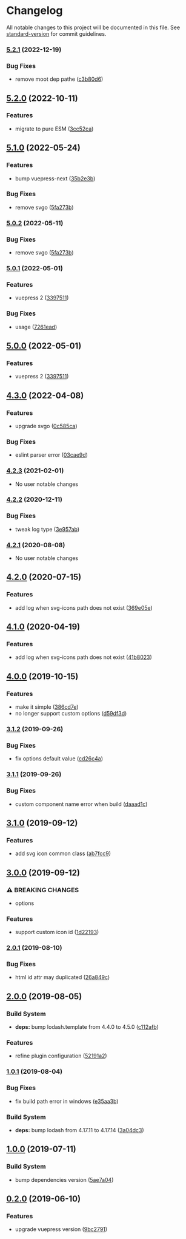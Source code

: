 # Changelog

All notable changes to this project will be documented in this file. See [standard-version](https://github.com/conventional-changelog/standard-version) for commit guidelines.

### [5.2.1](https://github.com/ntnyq/vuepress-plugin-svg-icons/compare/v5.2.0...v5.2.1) (2022-12-19)


### Bug Fixes

* remove moot dep pathe ([c3b80d6](https://github.com/ntnyq/vuepress-plugin-svg-icons/commit/c3b80d6ad5d43ef8b5186fdd490f30c6d250eedf))

## [5.2.0](https://github.com/ntnyq/vuepress-plugin-svg-icons/compare/v5.1.0...v5.2.0) (2022-10-11)


### Features

* migrate to pure ESM ([3cc52ca](https://github.com/ntnyq/vuepress-plugin-svg-icons/commit/3cc52ca6f5361c5504ec190fd72e1bd9b9a935da))

## [5.1.0](https://github.com/ntnyq/vuepress-plugin-svg-icons/compare/v5.0.1...v5.1.0) (2022-05-24)


### Features

* bump vuepress-next ([35b2e3b](https://github.com/ntnyq/vuepress-plugin-svg-icons/commit/35b2e3bb4bfef237bddc0ecc8d1d60922b006b46))


### Bug Fixes

* remove svgo ([5fa273b](https://github.com/ntnyq/vuepress-plugin-svg-icons/commit/5fa273bd31248ccd3132aeb6e6eab07e48dad881))

### [5.0.2](https://github.com/ntnyq/vuepress-plugin-svg-icons/compare/v5.0.1...v5.0.2) (2022-05-11)

### Bug Fixes

-   remove svgo ([5fa273b](https://github.com/ntnyq/vuepress-plugin-svg-icons/commit/5fa273bd31248ccd3132aeb6e6eab07e48dad881))

### [5.0.1](https://github.com/ntnyq/vuepress-plugin-svg-icons/compare/v4.3.0...v5.0.1) (2022-05-01)

### Features

-   vuepress 2 ([3397511](https://github.com/ntnyq/vuepress-plugin-svg-icons/commit/339751146e66a673e9b4e109947111863b912e7c))

### Bug Fixes

-   usage ([7261ead](https://github.com/ntnyq/vuepress-plugin-svg-icons/commit/7261ead6e02d7246043c5e29e96fd7a6312a5ba6))

## [5.0.0](https://github.com/ntnyq/vuepress-plugin-svg-icons/compare/v4.3.0...v5.0.0) (2022-05-01)

### Features

-   vuepress 2 ([3397511](https://github.com/ntnyq/vuepress-plugin-svg-icons/commit/339751146e66a673e9b4e109947111863b912e7c))

## [4.3.0](https://github.com/ntnyq/vuepress-plugin-svg-icons/compare/v4.2.3...v4.3.0) (2022-04-08)

### Features

-   upgrade svgo ([0c585ca](https://github.com/ntnyq/vuepress-plugin-svg-icons/commit/0c585cac2745a7f2489022bcbabde8332e19849c))

### Bug Fixes

-   eslint parser error ([03cae9d](https://github.com/ntnyq/vuepress-plugin-svg-icons/commit/03cae9d117c504d949ea111da5931d8d748e3632))

### [4.2.3](https://github.com/ntnyq/vuepress-plugin-svg-icons/compare/v4.2.2...v4.2.3) (2021-02-01)

-   No user notable changes

### [4.2.2](https://github.com/ntnyq/vuepress-plugin-svg-icons/compare/v4.2.1...v4.2.2) (2020-12-11)

### Bug Fixes

-   tweak log type ([3e957ab](https://github.com/ntnyq/vuepress-plugin-svg-icons/commit/3e957abec5965720fc5c979315d0d5f7ef1313fa))

### [4.2.1](https://github.com/ntnyq/vuepress-plugin-svg-icons/compare/v4.2.0...v4.2.1) (2020-08-08)

-   No user notable changes

## [4.2.0](https://github.com/ntnyq/vuepress-plugin-svg-icons/compare/v4.1.0...v4.2.0) (2020-07-15)

### Features

-   add log when svg-icons path does not exist ([369e05e](https://github.com/ntnyq/vuepress-plugin-svg-icons/commit/369e05e34556dd44a3e82884c1dd5abeff0a5f5b))

## [4.1.0](https://github.com/ntnyq/vuepress-plugin-svg-icons/compare/v4.0.0...v4.1.0) (2020-04-19)

### Features

-   add log when svg-icons path does not exist ([41b8023](https://github.com/ntnyq/vuepress-plugin-svg-icons/commit/41b8023c890d93e3d12e92a364dc772650bd3340))

## [4.0.0](https://github.com/ntnyq/vuepress-plugin-svg-icons/compare/v3.1.2...v4.0.0) (2019-10-15)

### Features

-   make it simple ([386cd7e](https://github.com/ntnyq/vuepress-plugin-svg-icons/commit/386cd7e))
-   no longer support custom options ([d59df3d](https://github.com/ntnyq/vuepress-plugin-svg-icons/commit/d59df3d))

### [3.1.2](https://github.com/ntnyq/vuepress-plugin-svg-icons/compare/v3.1.1...v3.1.2) (2019-09-26)

### Bug Fixes

-   fix options default value ([cd26c4a](https://github.com/ntnyq/vuepress-plugin-svg-icons/commit/cd26c4a))

### [3.1.1](https://github.com/ntnyq/vuepress-plugin-svg-icons/compare/v3.1.0...v3.1.1) (2019-09-26)

### Bug Fixes

-   custom component name error when build ([daaad1c](https://github.com/ntnyq/vuepress-plugin-svg-icons/commit/daaad1c))

## [3.1.0](https://github.com/ntnyq/vuepress-plugin-svg-icons/compare/v3.0.0...v3.1.0) (2019-09-12)

### Features

-   add svg icon common class ([ab7fcc9](https://github.com/ntnyq/vuepress-plugin-svg-icons/commit/ab7fcc9))

## [3.0.0](https://github.com/ntnyq/vuepress-plugin-svg-icons/compare/v2.0.1...v3.0.0) (2019-09-12)

### ⚠ BREAKING CHANGES

-   options

### Features

-   support custom icon id ([1d22193](https://github.com/ntnyq/vuepress-plugin-svg-icons/commit/1d22193))

### [2.0.1](https://github.com/ntnyq/vuepress-plugin-svg-icons/compare/v2.0.0...v2.0.1) (2019-08-10)

### Bug Fixes

-   html id attr may duplicated ([26a849c](https://github.com/ntnyq/vuepress-plugin-svg-icons/commit/26a849c))

## [2.0.0](https://github.com/ntnyq/vuepress-plugin-svg-icons/compare/v1.0.1...v2.0.0) (2019-08-05)

### Build System

-   **deps:** bump lodash.template from 4.4.0 to 4.5.0 ([c112afb](https://github.com/ntnyq/vuepress-plugin-svg-icons/commit/c112afb))

### Features

-   refine plugin configuration ([52191a2](https://github.com/ntnyq/vuepress-plugin-svg-icons/commit/52191a2))

### [1.0.1](https://github.com/ntnyq/vuepress-plugin-svg-icons/compare/v1.0.0...v1.0.1) (2019-08-04)

### Bug Fixes

-   fix build path error in windows ([e35aa3b](https://github.com/ntnyq/vuepress-plugin-svg-icons/commit/e35aa3b))

### Build System

-   **deps:** bump lodash from 4.17.11 to 4.17.14 ([3a04dc3](https://github.com/ntnyq/vuepress-plugin-svg-icons/commit/3a04dc3))

## [1.0.0](https://github.com/ntnyq/vuepress-plugin-svg-icons/compare/v0.2.0...v1.0.0) (2019-07-11)

### Build System

-   bump dependencies version ([5ae7a04](https://github.com/ntnyq/vuepress-plugin-svg-icons/commit/5ae7a04))

## [0.2.0](https://github.com/ntnyq/vuepress-plugin-svg-icons/compare/v0.1.2...v0.2.0) (2019-06-10)

### Features

-   upgrade vuepress version ([9bc2791](https://github.com/ntnyq/vuepress-plugin-svg-icons/commit/9bc2791))
